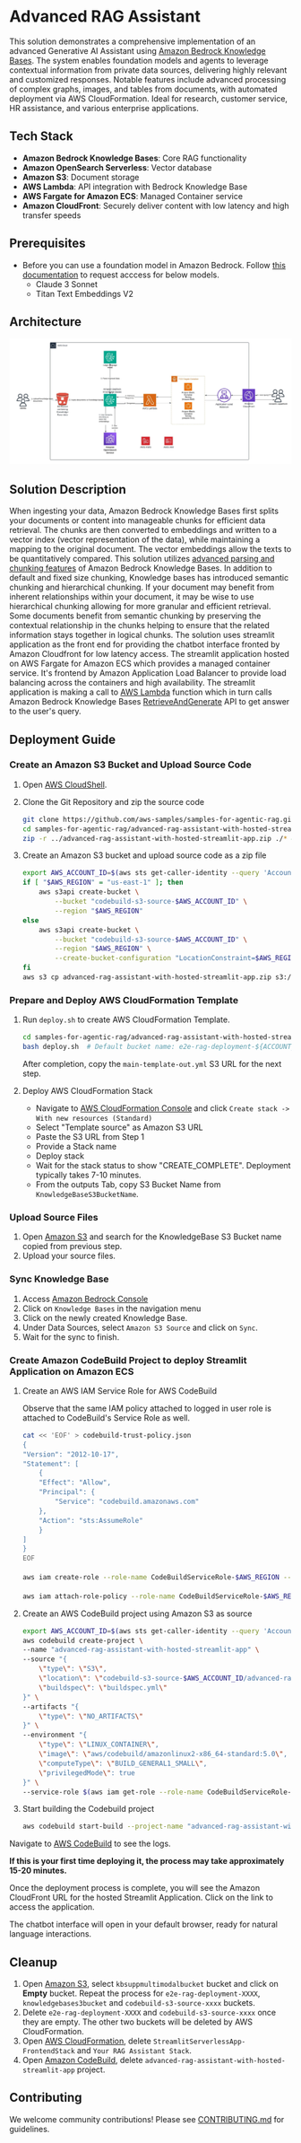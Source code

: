 # Advanced RAG Assistant

This solution demonstrates a comprehensive implementation of an advanced Generative AI Assistant using [Amazon Bedrock Knowledge Bases](https://aws.amazon.com/bedrock/knowledge-bases/). The system enables foundation models and agents to leverage contextual information from private data sources, delivering highly relevant and customized responses. Notable features include advanced processing of complex graphs, images, and tables from documents, with automated deployment via AWS CloudFormation. Ideal for research, customer service, HR assistance, and various enterprise applications.

## Tech Stack

- **Amazon Bedrock Knowledge Bases**: Core RAG functionality
- **Amazon OpenSearch Serverless**: Vector database
- **Amazon S3**: Document storage
- **AWS Lambda**: API integration with Bedrock Knowledge Base
- **AWS Fargate for Amazon ECS**: Managed Container service
- **Amazon CloudFront**: Securely deliver content with low latency and high transfer speeds 

## Prerequisites

- Before you can use a foundation model in Amazon Bedrock. Follow [this documentation](https://docs.aws.amazon.com/bedrock/latest/userguide/model-access-modify.html) to request acccess for below models.
    * Claude 3 Sonnet
    * Titan Text Embeddings V2
 
## Architecture
![Architecture](images/ArchitectureDiagram.jpeg)

## Solution Description
When ingesting your data, Amazon Bedrock Knowledge Bases first splits your documents or content into manageable chunks for efficient data retrieval. The chunks are then converted to embeddings and written to a vector index (vector representation of the data), while maintaining a mapping to the original document. The vector embeddings allow the texts to be quantitatively compared.
This solution utilizes [advanced parsing and chunking features](https://community.aws/content/2jU5zpqh4cal0Lm47MBdRmKLLJ5/a-developer-s-guide-to-advanced-chunking-and-parsing-with-amazon-bedrock?lang=en) of Amazon Bedrock Knowledge Bases. In addition to default and fixed size chunking, Knowledge bases has introduced semantic chunking and hierarchical chunking. If your document may benefit from inherent relationships within your document, it may be wise to use hierarchical chunking allowing for more granular and efficient retrieval. Some documents benefit from semantic chunking by preserving the contextual relationship in the chunks helping to ensure that the related information stays together in logical chunks.
The solution uses streamlit application as the front end for providing the chatbot interface fronted by Amazon Cloudfront for low latency access. The streamlit application hosted on AWS Fargate for Amazon ECS which provides a managed container service. It's frontend by Amazon Application Load Balancer to provide load balancing across the containers and high availability. The streamlit application is making a call to [AWS Lambda](https://aws.amazon.com/lambda/) function which in turn calls Amazon Bedrock Knowledge Bases [RetrieveAndGenerate](https://docs.aws.amazon.com/bedrock/latest/APIReference/API_agent-runtime_RetrieveAndGenerate.html) API to get answer to the user's query.


## Deployment Guide

### Create an Amazon S3 Bucket and Upload Source Code

1. Open [AWS CloudShell](https://console.aws.amazon.com/cloudshell/).
2. Clone the Git Repository and zip the source code

    ```bash
    git clone https://github.com/aws-samples/samples-for-agentic-rag.git
    cd samples-for-agentic-rag/advanced-rag-assistant-with-hosted-streamlit-app/
    zip -r ../advanced-rag-assistant-with-hosted-streamlit-app.zip ./* && cd ..
    ```
3. Create an Amazon S3 bucket and upload source code as a zip file

    ```bash
    export AWS_ACCOUNT_ID=$(aws sts get-caller-identity --query 'Account' --output text)
    if [ "$AWS_REGION" = "us-east-1" ]; then
        aws s3api create-bucket \
            --bucket "codebuild-s3-source-$AWS_ACCOUNT_ID" \
            --region "$AWS_REGION"
    else
        aws s3api create-bucket \
            --bucket "codebuild-s3-source-$AWS_ACCOUNT_ID" \
            --region "$AWS_REGION" \
            --create-bucket-configuration "LocationConstraint=$AWS_REGION"
    fi
    aws s3 cp advanced-rag-assistant-with-hosted-streamlit-app.zip s3://codebuild-s3-source-$AWS_ACCOUNT_ID
    ```

### Prepare and Deploy AWS CloudFormation Template

1. Run `deploy.sh` to create AWS CloudFormation Template.

    ```bash
    cd samples-for-agentic-rag/advanced-rag-assistant-with-hosted-streamlit-app
    bash deploy.sh  # Default bucket name: e2e-rag-deployment-${ACCOUNT_ID}-${AWS_REGION}
    ``` 

    After completion, copy the `main-template-out.yml` S3 URL for the next step.

2. Deploy AWS CloudFormation Stack

    * Navigate to [AWS CloudFormation Console](https://console.aws.amazon.com/cloudformation/) and click `Create stack -> With new resources (Standard)`
    * Select "Template source" as Amazon S3 URL
    * Paste the S3 URL from Step 1
    * Provide a Stack name
    * Deploy stack
    * Wait for the stack status to show "CREATE_COMPLETE". Deployment typically takes 7-10 minutes.
    * From the outputs Tab, copy S3 Bucket Name from `KnowledgeBaseS3BucketName`.


### Upload Source Files

1. Open [Amazon S3](https://console.aws.amazon.com/s3/) and search for the KnowledgeBase S3 Bucket name copied from previous step.
2. Upload your source files.

### Sync Knowledge Base

1. Access [Amazon Bedrock Console](https://console.aws.amazon.com/bedrock/)
2. Click on `Knowledge Bases` in the navigation menu
3. Click on the newly created Knowledge Base.
4. Under Data Sources, select `Amazon S3 Source` and click on `Sync`.
4. Wait for the sync to finish.


### Create Amazon CodeBuild Project to deploy Streamlit Application on Amazon ECS

1. Create an AWS IAM Service Role for AWS CodeBuild

    Observe that the same IAM policy attached to logged in user role is attached to CodeBuild's Service Role as well.

    ```bash
    cat << 'EOF' > codebuild-trust-policy.json
    {
    "Version": "2012-10-17",
    "Statement": [
        {
        "Effect": "Allow",
        "Principal": {
            "Service": "codebuild.amazonaws.com"
        },
        "Action": "sts:AssumeRole"
        }
    ]
    }
    EOF

    aws iam create-role --role-name CodeBuildServiceRole-$AWS_REGION --assume-role-policy-document file://codebuild-trust-policy.json

    aws iam attach-role-policy --role-name CodeBuildServiceRole-$AWS_REGION --policy-arn $(aws iam list-attached-role-policies --role-name $(aws sts get-caller-identity --query 'Arn' --output text | cut -d'/' -f2) --query 'AttachedPolicies[0].PolicyArn' --output text)
    ```

2. Create an AWS CodeBuild project using Amazon S3 as source 

    ```bash
    export AWS_ACCOUNT_ID=$(aws sts get-caller-identity --query 'Account' --output text)
    aws codebuild create-project \
    --name "advanced-rag-assistant-with-hosted-streamlit-app" \
    --source "{
        \"type\": \"S3\",
        \"location\": \"codebuild-s3-source-$AWS_ACCOUNT_ID/advanced-rag-assistant-with-hosted-streamlit-app.zip\",
        \"buildspec\": \"buildspec.yml\"
    }" \
    --artifacts "{
        \"type\": \"NO_ARTIFACTS\"
    }" \
    --environment "{
        \"type\": \"LINUX_CONTAINER\",
        \"image\": \"aws/codebuild/amazonlinux2-x86_64-standard:5.0\",
        \"computeType\": \"BUILD_GENERAL1_SMALL\",
        \"privilegedMode\": true
    }" \
    --service-role $(aws iam get-role --role-name CodeBuildServiceRole-$AWS_REGION --query 'Role.Arn' --output text)
    ```
3. Start building the Codebuild project

    ```bash
    aws codebuild start-build --project-name "advanced-rag-assistant-with-hosted-streamlit-app"
    ```

Navigate to [AWS CodeBuild](https://console.aws.amazon.com/codesuite/codebuild/projects) to see the logs.

**If this is your first time deploying it, the process may take approximately 15-20 minutes.**

Once the deployment process is complete, you will see the Amazon CloudFront URL for the hosted Streamlit Application. Click on the link to access the application.


The chatbot interface will open in your default browser, ready for natural language interactions.

## Cleanup

1. Open [Amazon S3](https://console.aws.amazon.com/s3/),  select `kbsuppmultimodalbucket` bucket and click on **Empty** bucket. Repeat the process for `e2e-rag-deployment-XXXX`,  `knowledgebases3bucket` and `codebuild-s3-source-xxxx` buckets.
2. Delete `e2e-rag-deployment-XXXX` and `codebuild-s3-source-xxxx` once they are empty. The other two buckets will be deleted by AWS CloudFormation.
3.  Open [AWS CloudFormation](https://console.aws.amazon.com/cloudformation/), delete `StreamlitServerlessApp-FrontendStack` and `Your RAG Assistant Stack`.
4. Open [Amazon CodeBuild](https://console.aws.amazon.com/codesuite/codebuild/projects), delete `advanced-rag-assistant-with-hosted-streamlit-app` project.

## Contributing

We welcome community contributions! Please see [CONTRIBUTING.md](../CONTRIBUTING.md) for guidelines.